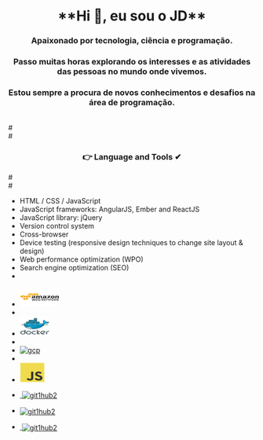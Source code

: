 <h1 align="center">**Hi 👋, eu sou o JD**</h1>
<h3 align="center">Apaixonado por tecnologia, ciência e programação.</h3>
<h3 align="center">Passo muitas horas explorando os interesses e as atividades das pessoas no mundo onde vivemos.</h3>
<h3 align="center">Estou sempre a procura de novos conhecimentos e desafios na área de programação.</h3>
</head>

<img>
  <img>
    <img>

<div class="rocket">
  <div class="rocket-body">
<div class="wrapper">
    <div class="item">#</div>
    <div class="item">#</div>
</div>



</a> </p><h3 align="center">👉 Language and Tools ✔</h3>
<div class="wrapper">
    <div class="item">#</div>
    <div class="item">#</div>
</div>
<body>
  <div class="rocket">
    <div class="rocket-body">
      <div class="body"></div>
      <div class="fin fin-left"></div>
      <div class="fin fin-right"></div>
      <div class="window"></div>
    </div>
    <div class="exhaust-flame"></div>
    <ul class="exhaust-fumes">
      <li>HTML / CSS / JavaScript</li>
      <li>JavaScript frameworks: AngularJS, Ember and ReactJS</li>
      <li>JavaScript library: jQuery</li>
      <li>Version control system</li>
      <li>Cross-browser</li>
      <li>Device testing (responsive design techniques to change site layout & design)</li>
      <li>Web performance optimization (WPO)</li>
      <li>Search engine optimization (SEO)</li>
      <li></li>
     </ul>
      <ul class="star">
         <li></a><a href="https://aws.amazon.com" target="_blank"> <img src="https://raw.githubusercontent.com/devicons/devicon/master/icons/amazonwebservices/amazonwebservices-original-wordmark.svg" alt="aws" width="80" height="40"</li>
       <li></li>
        <li></a><a href="https://www.docker.com/" target="_blank"> <img src="https://raw.githubusercontent.com/devicons/devicon/master/icons/docker/docker-original-wordmark.svg" alt="docker" width="60" height="40"</li>
      <li></li>
        <li></a><a href="https://cloud.google.com" target="_blank"> <img src="https://www.vectorlogo.zone/logos/google_cloud/google_cloud-icon.svg" alt="gcp" width="40" height="40"</li>
      <li></li>
        <li></a><a href="https://developer.mozilla.org/en-US/docs/Web/JavaScript" target="_blank"> <img src="https://raw.githubusercontent.com/devicons/devicon/master/icons/javascript/javascript-original.svg" alt="javascript" width="50" height="40"</li>
      <li><p>&nbsp;<img align="center" src="https://github-profile-trophy.vercel.app/?username=Git1Hub2&no-bg=true" alt="git1hub2"</li>
        <li></p><p><img align="center" src="https://github-readme-streak-stats.herokuapp.com/?user=git1hub2&" alt="git1hub2"</li>
        <li><p>&nbsp;<img align="center" src="https://github-readme-stats.vercel.app/api?username=git1hub2&show_icons=true&locale=en" alt="git1hub2"</li>
       
  </ul>
  </div>
</body>
